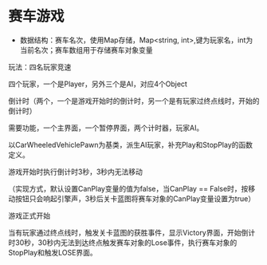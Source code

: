 # 赛车游戏

* 数据结构：赛车名次，使用Map存储，Map<string, int>,键为玩家名，int为当前名次；赛车数组用于存储赛车对象变量

玩法：四名玩家竞速

四个玩家，一个是Player，另外三个是AI，对应4个Object

倒计时（两个，一个是游戏开始时的倒计时，另一个是有玩家过终点线时，开始的倒计时）

需要功能，一个主界面，一个暂停界面，两个计时器，玩家AI。

以CarWheeledVehiclePawn为基类，派生AI玩家，补充Play和StopPlay的函数定义。

游戏开始时执行倒计时3秒，3秒内无法移动

（实现方式，默认设置CanPlay变量的值为false，当CanPlay == False时，按移动按钮只会响起引擎声，3秒后关卡蓝图将赛车对象的CanPlay变量设置为true）

游戏正式开始

当有玩家通过终点线时，触发关卡蓝图的获胜事件，显示Victory界面，开始倒计时30秒，30秒内无法到达终点触发赛车对象的Lose事件，执行赛车对象的StopPlay和触发LOSE界面。

